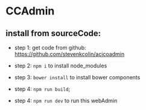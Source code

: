 # CCAdmin

## install from sourceCode:

* step 1: 
get code from github: https://github.com/stevenkcolin/acicoadmin

* step 2: `npm i` to install node_modules

* step 3: `bower install` to install bower components

* step 4: `npm run build`;

* step 4: `npm run dev` to run this webAdmin


